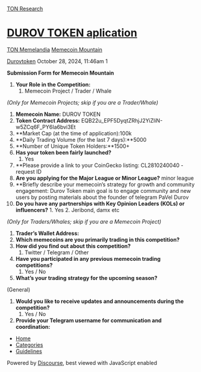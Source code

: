 [TON Research](/)

# [DUROV TOKEN aplication](/t/durov-token-aplication/39145)

[TON Memelandia](/c/ton-memelandia/memecoin-mountain/86)  [Memecoin Mountain](/c/ton-memelandia/memecoin-mountain/86) 

    

[Durovtoken](https://tonresear.ch/u/Durovtoken)  October 28, 2024, 11:46am  1

**Submission Form for Memecoin Mountain**

1.  **Your Role in the Competition:**
    1.  Memecoin Project / Trader / Whale

_(Only for Memecoin Projects; skip if you are a Trader/Whale)_

1.  **Memecoin Name:** DUROV TOKEN
2.  **Token Contract Address:** EQB22u\_EPF5DyqtZRhjJ2YiZliN-w5ZCq6F\_PY6Ia6bvi3Et
3.  \*\*Market Cap (at the time of application):100k
4.  \*\*Daily Trading Volume (for the last 7 days):\*\*5000
5.  \*\*Number of Unique Token Holders:\*\*1500+
6.  **Has your token been fairly launched?**
    1.  Yes
7.  \*\*Please provide a link to your CoinGecko listing: CL2810240040 - request ID
8.  **Are you applying for the Major League or Minor League?** minor league
9.  \*\*Briefly describe your memecoin’s strategy for growth and community engagement: Durov Token main goal is to engage community and new users by posting materials about the founder of telegram PaVel Durov
10.  **Do you have any partnerships with Key Opinion Leaders (KOLs) or influencers?**
    1.  Yes
    2.  Jeribond, damx etc

_(Only for Traders/Whales; skip if you are a Memecoin Project)_

1.  **Trader’s Wallet Address:**
2.  **Which memecoins are you primarily trading in this competition?**
3.  **How did you find out about this competition?**
    1.  Twitter / Telegram / Other
4.  **Have you participated in any previous memecoin trading competitions?**
    1.  Yes / No
5.  **What’s your trading strategy for the upcoming season?**

(General)

1.  **Would you like to receive updates and announcements during the competition?**
    1.  Yes / No
2.  **Provide your Telegram username for communication and coordination:**

 

*   [Home](/)
*   [Categories](/categories)
*   [Guidelines](/guidelines)

Powered by [Discourse](https://www.discourse.org), best viewed with JavaScript enabled